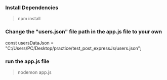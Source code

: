 ### Install Dependencies
> npm install

### Change the "users.json" file path in the app.js file to your own
const usersDataJson =
  "C:/Users/PC/Desktop/practice/test_post_expressJs/users.json";


### run the app.js file
> nodemon app.js
